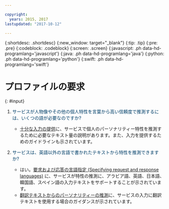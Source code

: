 ```yaml
---

copyright:
  years: 2015, 2017
lastupdated: "2017-10-12"

---
```


{:shortdesc: .shortdesc}
{:new_window: target="_blank"}
{:tip: .tip}
{:pre: .pre}
{:codeblock: .codeblock}
{:screen: .screen}
{:javascript: .ph data-hd-programlang='javascript'}
{:java: .ph data-hd-programlang='java'}
{:python: .ph data-hd-programlang='python'}
{:swift: .ph data-hd-programlang='swift'}

# プロファイルの要求
{: #input}

1.  <span style="color:#003F69">サービスが人物像やその他の個人特性を言葉から高い信頼度で推測するには、いくつの語が必要なのですか?</span>

    -   [十分な入力の提供](/docs/services/personality-insights/input.html#sufficient)に、サービスで個人のパーソナリティー特性を推測するために必要なテキスト量の説明があります。また、入力を提供するためのガイドラインも示されています。

1.  <span style="color:#003F69">サービスは、英語以外の言語で書かれたテキストから特性を推測できますか?</span>

    -   はい。[要求および応答の言語指定 (Specifying request and response languages)](/docs/services/personality-insights/input.html#languages) に、サービスが特性の推測に、アラビア語、英語、日本語、韓国語、スペイン語の入力テキストをサポートすることが示されています。
    -   [翻訳テキストからのパーソナリティーの推測](/docs/services/personality-insights/guidance.html#translation)に、サービスの入力に翻訳テキストを使用する場合のガイダンスが示されています。
